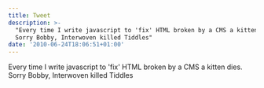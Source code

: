 ```yaml
---
title: Tweet
description: >-
  "Every time I write javascript to 'fix' HTML broken by a CMS a kitten dies.
  Sorry Bobby, Interwoven killed Tiddles"
date: '2010-06-24T18:06:51+01:00'
---
```

Every time I write javascript to 'fix' HTML broken by a CMS a kitten dies. Sorry Bobby, Interwoven killed Tiddles

